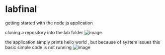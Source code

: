 # labfinal

getting started with the node js application

cloning a repository into the lab folder
![image](https://github.com/user-attachments/assets/0cb9924a-e846-4bc9-b928-4991378b2a22)

the application simply prints hello world , but because of system issues  this basic simple code is not running 
![image](https://github.com/user-attachments/assets/3981e129-934c-47f5-a46e-9b35070bb529)

